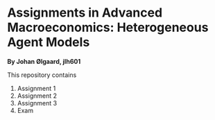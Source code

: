 # Assignments in Advanced Macroeconomics: Heterogeneous Agent Models

**By Johan Ølgaard, jlh601**

This repository contains  
1. Assignment 1
2. Assignment 2
3. Assignment 3
4. Exam
